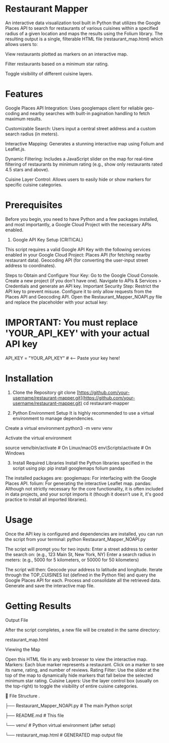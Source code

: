 # Restaurant Mapper

An interactive data visualization tool built in Python that utilizes the Google Places API to search for restaurants of various cuisines within a specified radius of a given location and maps the results using the Folium library.
The resulting output is a single, filterable HTML file (restaurant_map.html) which allows users to:

View restaurants plotted as markers on an interactive map.

Filter restaurants based on a minimum star rating.

Toggle visibility of different cuisine layers.

# Features

Google Places API Integration: Uses googlemaps client for reliable geo-coding and nearby searches with built-in pagination handling to fetch maximum results.

Customizable Search: Users input a central street address and a custom search radius (in meters).

Interactive Mapping: Generates a stunning interactive map using Folium and Leaflet.js.

Dynamic Filtering: Includes a JavaScript slider on the map for real-time filtering of restaurants by minimum rating (e.g., show only restaurants rated 4.5 stars and above).

Cuisine Layer Control: Allows users to easily hide or show markers for specific cuisine categories.


# Prerequisites

Before you begin, you need to have Python and a few packages installed, and most importantly, a Google Cloud Project with the necessary APIs enabled.

1. Google API Key Setup (CRITICAL)

This script requires a valid Google API Key with the following services enabled in your Google Cloud Project:
Places API (for fetching nearby restaurant data).
Geocoding API (for converting the user-input street address to coordinates).

Steps to Obtain and Configure Your Key:
Go to the Google Cloud Console.
Create a new project (if you don't have one).
Navigate to APIs & Services > Credentials and generate an API key.
Important Security Step: Restrict the API key to prevent misuse. Configure it to only allow requests from the Places API and Geocoding API.
Open the Restaurant_Mapper_NOAPI.py file and replace the placeholder with your actual key:

# IMPORTANT: You must replace 'YOUR_API_KEY' with your actual API key
API_KEY = "YOUR_API_KEY"  # <-- Paste your key here!


# Installation
1. Clone the Repository
git clone [https://github.com/your-username/restaurant-mapper.git](https://github.com/your-username/restaurant-mapper.git)
cd restaurant-mapper


2. Python Environment Setup
It is highly recommended to use a virtual environment to manage dependencies.

Create a virtual environment
python3 -m venv venv

Activate the virtual environment

source venv/bin/activate  # On Linux/macOS
env\Scripts\activate  # On Windows


3. Install Required Libraries
Install the Python libraries specified in the script using pip:
pip install googlemaps folium pandas


The installed packages are:
googlemaps: For interfacing with the Google Places API.
folium: For generating the interactive Leaflet map.
pandas: Although not strictly necessary for the core functionality, it is often included in data projects, and your script imports it (though it doesn't use it, it's good practice to install all imported libraries).

# Usage
Once the API key is configured and dependencies are installed, you can run the script from your terminal:
python Restaurant_Mapper_NOAPI.py

The script will prompt you for two inputs:
Enter a street address to center the search on: (e.g., 123 Main St, New York, NY)
Enter a search radius in meters: (e.g., 5000 for 5 kilometers, or 50000 for 50 kilometers)

The script will then:
Geocode your address to latitude and longitude.
Iterate through the TOP_CUISINES list (defined in the Python file) and query the Google Places API for each.
Process and consolidate all the retrieved data.
Generate and save the interactive map file.

# Getting Results
Output File

After the script completes, a new file will be created in the same directory:

restaurant_map.html

Viewing the Map

Open this HTML file in any web browser to view the interactive map.
Markers: Each blue marker represents a restaurant. Click on a marker to see its name, rating, and number of reviews.
Rating Filter: Use the slider at the top of the map to dynamically hide markers that fall below the selected minimum star rating.
Cuisine Layers: Use the layer control box (usually on the top-right) to toggle the visibility of entire cuisine categories.

📁 File Structure
 .

├── Restaurant_Mapper_NOAPI.py  # The main Python script

├── README.md                  # This file

└── venv/                      # Python virtual environment (after setup)

└── restaurant_map.html        # GENERATED map output file


